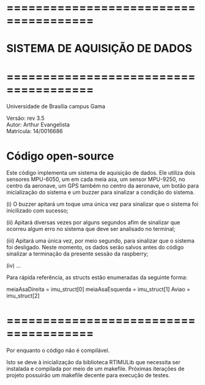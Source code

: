 # ======================================
# SISTEMA DE AQUISIÇÃO DE DADOS
# ======================================
  Universidade de Brasília
  campus Gama
 
  Versão: rev 3.5   
  Autor: Arthur Evangelista   
  Matrícula: 14/0016686   
 
  Código open-source
  =======================================================================
  Este código implementa um sistema de aquisição de dados. Ele utiliza
  dois sensores MPU-6050, um em cada meia asa, um sensor MPU-9250, no
  centro da aeronave, um GPS também no centro da aeronave, um botão
  para inicialização do sistema e um buzzer para sinalizar a condição
  do sistema.
  
  (i) O buzzer apitará um toque uma única vez para sinalizar que o sistema foi inicilizado com sucesso; 
  
  (ii) Apitará diversas vezes por alguns segundos afim de sinalizar que ocorreu algum erro no sistema que deve ser analisado no terminal; 
  
  (iii) Apitará uma única vez, por meio segundo, para sinalizar que o sistema foi desligado. Neste momento, os dados serão salvos antes do código sinalizar a terminação da presente sessão da raspberry; 
  
  (iv) ...   


  Para rápida referência, as structs estão enumeradas da seguinte forma:
 
  meiaAsaDireita = imu_struct[0]
  meiaAsaEsquerda = imu_struct[1]
  Aviao = imu_struct[2]
# ======================================

Por enquanto o código não é compilável.

Isto se deve à inicialização da biblioteca RTIMULib que necessita ser instalada e compilada por meio de um makefile.
Próximas iterações de projeto possuirão um makefile decente para execução de testes.
